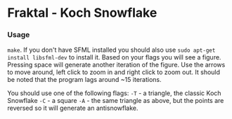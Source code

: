 # Fraktal - Koch Snowflake

### Usage
`make`. If you don't have SFML installed you should also use `sudo apt-get install libsfml-dev` to install it. Based on your flags you will see a figure. Pressing space will generate another iteration of the figure. Use the arrows to move around, left click to zoom in and right click to zoom out. It should be noted that the program lags around ~15 iterations.

You should use one of the following flags:
`-T` - a triangle, the classic Koch Snowflake
`-C` - a square
`-A` - the same triangle as above, but the points are reversed so it will generate an antisnowflake.
